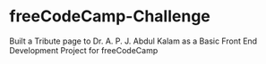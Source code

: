 # freeCodeCamp-Challenge
Built a Tribute page to Dr. A. P. J. Abdul Kalam as a Basic Front End Development Project for freeCodeCamp
